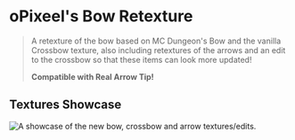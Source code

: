 # oPixeel's Bow Retexture

> A retexture of the bow based on MC Dungeon's Bow and the vanilla Crossbow texture, also including retextures of the arrows and an edit to the crossbow so that these items can look more updated!
> 
> **Compatible with Real Arrow Tip!**

## Textures Showcase
![A showcase of the new bow, crossbow and arrow textures/edits.](https://cdn.modrinth.com/data/DcPGZASP/images/652275ad408d748ecfaa5f114ac82241c0eeeb26.gif)
